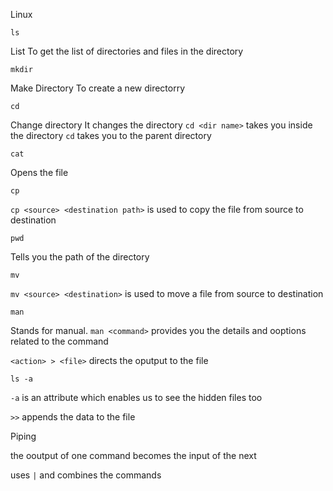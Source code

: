Linux

```
ls
```
List
To get the list of directories and files in the directory
```
mkdir
```
Make Directory
To create a new directorry
```
cd
```
Change directory
It changes the directory
```cd <dir name>``` takes you inside the directory
```cd``` takes you to the parent directory
```
cat
```
Opens the file
```
cp
```
```cp <source> <destination path>``` is used to copy the file from source to destination
```
pwd
```
Tells you the path of the directory
```
mv
```
```mv <source> <destination>``` is used to move a file from source to destination
```
man
```
Stands for manual.
```man <command>``` provides you the details and ooptions related to the command

```<action> > <file>``` directs the oputput to the file

```ls -a``` 

```-a``` is an attribute which enables us to see the hidden files too

```>>``` appends the data to the file

Piping

the ooutput of one command becomes the input of the next

uses ```|``` and combines the commands

